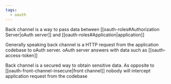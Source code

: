 ```yaml
---
tags:
  - oauth
---
```

Back channel is a way to pass data between [[oauth-roles#Authorization Server|oAuth server]] and [[oauth-roles#Application|application]]

Generally speaking back channel is a HTTP request from the application codebase to oAuth server. oAuth server answers with data such as [[oauth-access-token]]

Back channel is a secured way to obtain sensitive data. As opposite to [[oauth-front-channel-insecure|front channel]] nobody will intercept application request from the codebase